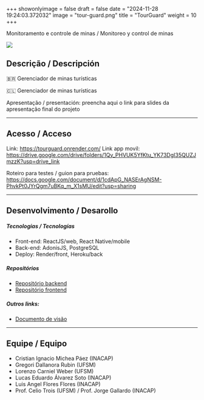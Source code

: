 +++
showonlyimage = false
draft = false
date = "2024-11-28 19:24:03.372032"
image = "tour-guard.png"
title = "TourGuard"
weight = 10
+++


Monitoramento e controle de minas / Monitoreo y control de minas

<!--more-->

![](moho_follow_through2.gif)


## Descrição / Descripción

🇧🇷 Gerenciador de minas turísticas



🇨🇱 Gerenciador de minas turísticas

Apresentação / presentación: preencha aqui o link para slides da apresentação final do projeto

---

## Acesso / Acceso

Link: 
https://tourguard.onrender.com/ 
Link app movil: 
https://drive.google.com/drive/folders/1Qy_PHVUK5YfKtu_YK73DgI35QUZJmzzK?usp=drive_link

Roteiro para testes / guion para pruebas: 
https://docs.google.com/document/d/1cdApG_NASErAgNSM-PhvkPt0JYrQgm7uBKq_m_X1sMU/edit?usp=sharing


---

## Desenvolvimento / Desarollo

##### Tecnologias / Tecnologías

- Front-end: ReactJS/web, React Native/mobile
- Back-end: AdonisJS, PostgreSQL
- Deploy: Render/front, Heroku/back

##### Repositórios

- [Repositório backend](https://github.com/pinhalgrandense/tour-guard-api)
- [Repositório frontend](https://github.com/Lorenzo-Weber/tour-guard-web/)

##### Outros links:
- [Documento de visão](https://docs.google.com/document/d/15b13r4bWp9RUKOxtdpLUxmUVT940hXVtd4_jBFsNEuI/edit?usp=sharing)
---

## Equipe / Equipo

- Cristian Ignacio Michea Páez (INACAP)
- Gregori Dallanora Rubin (UFSM)
- Lorenzo Carniel Weber (UFSM)
- Lucas Eduardo Álvarez Soto (INACAP)
- Luis Angel Flores Flores (INACAP)
- Prof. Celio Trois (UFSM) / Prof. Jorge Gallardo (INACAP)

